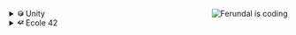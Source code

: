 <a href="https://youtu.be/qbWqXKN3m3c"><img src="images/hacker-meme.gif" img align="right" alt="Ferundal is coding"></a>

<details>
<summary><img src="images/Unity/Unity_logo.png" alt="Unity" width="11" height="11"> Unity</summary>

Unity become my first step in the game development. Inside sections projects sorted from latest to oldest.
    
+ <details>
    <summary><img src="images/clipboard.png" alt="Test task" width="11" height="11"> Test tasks</summary>

    During job search i made few projects in limeted time to prove my qualification.
    
    + <details>
        <summary><a href="https://github.com/Ferundal/Libft">Alarm Clock</a></summary>
        Simple Android application. Get time from internet, show it to user.
        User can set up alarm time by entering numerals in the fields or by moving clock hands.
        Work in both portrait and landscape mode.
        <table>
            <tr>
                <td rowspan = "2">
                    <img src="images/Unity/test_tasks/alarm_clock/Screenshot_20220706_210305_com.DefaultCompany.ToRScientificEnvironments.jpg" alt="Test task" width="200" height="450">
                </td>
                <td>
                    <img src="images/Unity/test_tasks/alarm_clock/Screenshot_20220706_212604_com.DefaultCompany.ToRScientificEnvironments.jpg" alt="Test task" width="450" height="200">
                </td>
            </tr>
            <tr>
                <td>
                    <img src="images/Unity/test_tasks/alarm_clock/Screenshot_20220706_212622_com.DefaultCompany.ToRScientificEnvironments.jpg" alt="Test task" width="450" height="200">
                </td>
            </tr>
    </table>
      </details>
   </details>
+ <details>
    <summary><img src="images/Unity/00-Junior_Programmer-Pathway.png" alt="Test task" width="11" height="11"> Junior Programmer Pathway</summary>
        
    During my path to <a href="https://www.credly.com/badges/4378bc78-5530-4bd4-9bcd-ff089fc1cdb3/public_url">Unity Junior Programmer</a> badge in <a href="https://learn.unity.com/pathway/junior-programmer">Junior Programmer Pathway</a>, i made a few projects showing my new skills.
    + <details>
        <summary><a href="https://github.com/Ferundal/Libft">Roll ball</a></summary>
    
        Game purpose is to hold as long as possible on the board. Pick up power ups to trow enemy balls away from the board, some of them can be used by pressing "space".
    
        <a href="https://www.youtube.com/watch?v=lRvkXdY3gQo"><img src="images/Unity/Junior_Programmer-Pathway/Roll_Ball/Youtube_prev.png" alt="Roll Ball" width="500" height="300"></a>
      </details>
   </details>
</details>

<details>
<summary><img src="images/42_Logo.png" alt="Ecole 42" width="11" height="11"> Ecole 42</summary>
    

Following projects was made during my education in russian campus of <a href="https://en.wikipedia.org/wiki/42_(school)">Ecole 42</a> programming school. From latest to oldest.
    
+ <details>
    <summary><a href="https://github.com/Ferundal/ft_printf/tree/master#readme">ft_printf</a></summary>

    Recode of C standard library printf. First meet with variadic functions.
    
    + <details>
        <summary>Heading1.1.1</summary>
        even more text
      </details>
   </details>
+ <details>
    <summary><a href="https://github.com/Ferundal/Libft">Libft</a></summary>

    First project as a student at 42. Just recode a few functions of the C standard library as well as some other utility functions that i will use during your whole cursus.
    
    Code follow <a href="https://github.com/42School/norminette/blob/master/pdf/en.norm.pdf">specific Ecole 42 code style</a>.
    + <details>
        <summary>Heading1.1.1</summary>
        even more text
      </details>
   </details>
</details>
